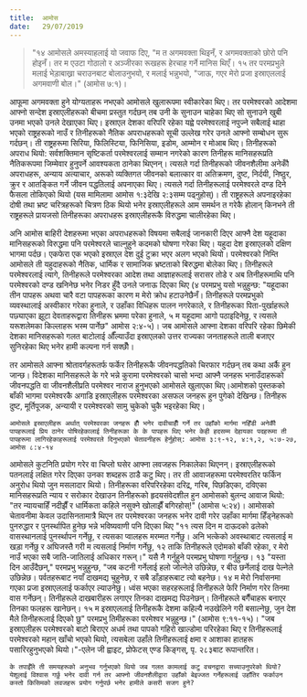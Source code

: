 ```yaml
---
title:  आमोस
date:   29/07/2019
---
```


> <p></p>
> "१४ आमोसले अमस्याहलाई यो जवाफ दिए,  "म त अगमवक्ता थिइनँ, र अगमवक्ताको छोरो पनि होइनँ। तर म एउटा गोठालो र अञ्जीरका रूखहरू हेरचाह गर्ने मानिस थिएँ। १५ तर परमप्रभुले मलाई भेड़ाबाख्रा चराउनबाट बोलाउनुभयो, र मलाई भन्नुभयो,  "जाऊ, गएर मेरो प्रजा इस्राएललाई अगमवाणी बोल।" (आमोस ७:१)।

आफूमा अगमवक्ता हुने योग्यताहरू नभएको आमोसले खुलारूपमा स्वीकारेका थिए। तर परमेश्वरको आदेशमा आफ्नो सन्देश इस्राएलीहरूको बीचमा प्रस्तुत गर्दछन् तब उनी के सुनाउन चाहेका थिए सो सुनाउने खुबी उनमा भएको उनले देखाएका थिए। इस्राएल देशका वरिपरि रहेका यह्वे परमेश्वरलाई नपुज्ने सबैलाई थाहा भएको राष्ट्रहरूको नाउँ र तिनीहरूको नैतिक अपराधहरूको सूची उल्लेख गरेर उनले आफ्नो सम्बोधन सुरू गर्दछन्। ती राष्ट्रहरूमा सिरिया, फिलिस्टिया, फिनिसिया, इडोम, आम्मोन र मोआब थिए। तिनीहरूको अपराध थियो: सर्वशक्तिमान सृष्टिकर्ता परमेश्वरलाई सम्मान नगरेको कारण तिनीहरू मानिसहरूप्रति नैतिकरूपमा जिम्मेवार हुनुपर्ने आवश्यकता ठानेका थिएनन्। त्यसले गर्दा तिनीहरूको जीवनशैलीमा अनेकौँ अपराधहरू, अन्याय अत्याचार, अरूको व्यक्तिगत जीवनको बलात्कार वा अतिक्रमण, दुष्ट, निर्दयी, निष्ठुर, क्रुर र आतङ्कित गर्ने जीवन पद्धतिलाई अपनाएका थिए। त्यसले गर्दा तिनीहरूलाई परमेश्वरले दण्ड दिने फैसला तोकिएको थियो (यस मामिलामा आमोस १:३देखि २:३सम्म पढ्नुहोस्)। ती राष्ट्रहरूले अपनाइरहेका दोषी तथा भ्रष्ट चरित्रहरूको चित्रण ठिक थियो भनेर इस्राएलीहरूले आम समर्थन त गरेकै होलान् किनभने ती राष्ट्रहरूले प्रायजसो तिनीहरूका अपराधहरू  इस्राएलीहरूकै विरुद्धमा चालीरहेका थिए।

अनि आमोस बाहिरी देशहरूमा भएका अपराधहरूको विषयमा सबैलाई जानकारी दिएर आफ्नै देश यहूदाका मानिसहरूको विरुद्धमा पनि परमेश्वरले चाल्नुहुने कदमको घोषणा गरेका थिए। यहुदा देश इस्राएलको दक्षिण भागमा पर्दछ।  एकफेरा एक भएको इस्राएल देश दुई टुक्रा भएर अलग भएको थियो। परमेश्वरको निम्ति आमोसले ती यहुदाहरूको नैतिक, धार्मिक र सामाजिक भ्रष्टताको बिरुद्धमा बोलेका थिए। तिनीहरूले परमेश्वरलाई त्यागे, तिनीहरूले परमेश्वरका आदेश तथा आज्ञाहरूलाई सरासर तोडे र अब तिनीहरूमाथि पनि परमेश्वरको दण्ड खनिनेछ भनेर निडर हुँदै उनले जनाऊ दिएका थिए (४ परमप्रभु यसो भन्नुहुन्छ: "यहूदाका तीन पापहरू अथवा चारै वटा पापहरूका कारण म मेरो क्रोध हटाउनेछैनँ। तिनीहरूले परमप्रभुको व्यवस्थालाई अस्वीकार गरेका हुनाले, र उहाँका विधिहरू पालन नगरेकाले, र तिनीहरूका पिता-पुर्खाहरूले पछ्याएका झूटा देवताहरूद्वारा तिनीहरू भ्रममा परेका हुनाले, ५ म यहूदामा आगो पठाइदिनेछु, र त्यसले यरूशलेमका किल्लाहरू भस्म पार्नेछ" आमोस २:४-५)। जब आमोसले आफ्ना देशका वरिपरि रहेका छिमेकी देशका मानिसहरूको गलत बाटोलाई औँल्याउँदा इस्राएलको उत्तर राज्यका जनताहरूले ताली बजाएर सुनिरहेका थिए भनेर हामी कल्पना गर्न सक्छौँ। 

तर आमोसले आफ्ना श्रोतावर्गहरूतर्फ फर्केर तिनीहरूकै जीवनपद्धतिको चिरफार गर्दछन् तब कथा अर्कै हुन जान्छ। विदेशका मानिसहरूले के गरे भन्ने कुरामा परमेश्वरको चासो भन्दा आफ्नै जनहरू भनाउँदाहरूको जीवनपद्धति वा जीवनशैलीप्रति परमेश्वर नाराज हुनुभएको आमोसले खुलाएका थिए।आमोशको पुस्तकको बाँकी भागमा परमेश्वरकै अगाडि इस्राएलीहरू परमेश्वरका असफल जनहरू हुन पुगेको देखिन्छ। तिनीहरू दुष्ट, मूर्तिपूजक, अन्यायी र परमेश्वरको सामु चुकेको चुकै भइरहेका थिए।

`आमोसले इस्राएलीहरू अर्थात् परमेश्वरका जनहरू हौँ भनेर दावीचाहीँ गर्ने तर उहाँको मार्गमा नहिँडी अनेकौँ पापहरूलाई प्रिय ठानेर पोषिरहेकालाई तिनीहरूका के के पापहरू थिए भनेर केही हदसम्म देहायका पदहरूमा ती पापहरूमा लागिरहेकाहरूलाई परमेश्वरले दिनुभएको चेतावनीहरू हेर्नुहोस्: आमोस ३:९-१२, ४:१,२, ५:७-२७, आमोस ८:४-१४`

आमोसले कुटनिति प्रयोग गरेर वा चिप्लो घसेर आफ्ना लवजहरू निकालेका थिएनन्। इस्राएलीहरूको पतनलाई लक्षित गरेर दिएका उनका शब्दहरू ठाडै कटु थिए। तर ती आवाजहरूमा परमेश्वरतिर फर्किन अनुरोध थियो जुन मसलादार थियो। तिनीहरूका वरिपरिरहेका दरिद्र, गरिब, पिछडिएका, दविएका मानिसहरूप्रति न्याय र सरोकार देखाउन तिनीहरूको हृदयसंवेदशील हुन आमोसको बुलन्द आवाज थियो: "तर न्यायचाहिँ नदीझैँ र धार्मिकता कहिले नसुक्ने खोलाझैँ बगिरहोस्!" (आमोस ५:२४)। आमोसको चेतावनीमा केवल उदासिनतामात्रै थिएन तर परमेश्वरका जनहरू भनेर दावी गरेर उहाँका मार्गमा हिँड्नेहरूको पुनरुद्धार र पुनर्स्थापित हुनेछ भन्ने भविष्यवाणी पनि दिएका थिए "११ त्यस दिन म दाऊदको ढलेको वासस्थानलाई पुनर्स्थापन गर्नेछु, र त्यसका प्वालहरू मरम्मत गर्नेछु। अनि भत्केको अवस्थाबाट त्यसलाई म खड़ा गर्नेछु र अघिजस्तै गरी म त्यसलाई निर्माण गर्नेछु, १२ ताकि तिनीहरूले एदोमको बाँकी रहेका, र मेरो नाउँ भएका सबै जाति-जातिलाई अधिकार गरून्।" यसै नै गर्नुहुने परमप्रभु घोषणा गर्नुहुन्छ। १३ "यस्ता दिन आउँदैछन्," परमप्रभु भन्नुहुन्छ, "जब कटनी गर्नेलाई हलो जोत्नेले उछिन्नेछ, र बीउ छर्नेलाई दाख पेल्नेले उछिन्नेछ। पर्वतहरूबाट नयाँ दाखमद्य चुहुनेछ, र सबै डाँड़ाहरूबाट त्यो बहनेछ। १४ म मेरो निर्वासनमा गएका प्रजा इस्राएललाई फर्काएर ल्याउनेछु। ध्वंस भएका सहरहरूलाई तिनीहरूले फेरि निर्माण गरेर तिनमा वास गर्नेछन्। तिनीहरूले दाखबारीहरू लगाएर तिनका दाखमद्य पिउनेछन्। तिनीहरूले बगैँचाहरू बनाएर तिनका फलहरू खानेछन्। १५ म इस्राएललाई तिनीहरूकै देशमा कहिल्यै नउखेलिने गरी बसाल्नेछु, जुन देश मैले तिनीहरूलाई दिएको छु" परमप्रभु तिमीहरूका परमेश्वर भन्नुहुन्छ।" (आमोस ९:११-१५)। "जब इस्राएलीहरू परमेश्वरको बाटो बिराएर अधर्म तथा पापको गहिरो खाल्डोमा परिरहेका थिए र तिनीहरूलाई परमेश्वरको महान् खाँचो भएको थियो, त्यसबेला उहाँले तिनीहरूलाई क्षमा र आशाका हातहरू पसारिरहुनुभएको थियो।"-एलेन जी ह्वाइट, प्रोफेटस् एण्ड किङ्गस्, पृ. २८३बाट रूपान्तरित। 

`के तपाईँले ती समयहरूको अनुभव गर्नुभएको थियो जब गलत कामलाई कटु वचनद्वारा सच्याउनुपरेको थियो? येशूलाई विश्वास गर्छु भनेर दावी गर्न तर आफ्नो जीवनशैलीद्वारा उहाँको बेइज्जत गर्नेहरूलाई उहाँतिर फर्काउन कस्तो किसिमको लवजहरू प्रयोग गर्नुपर्छ भनेर हामीले कसरी सजग हुने?`